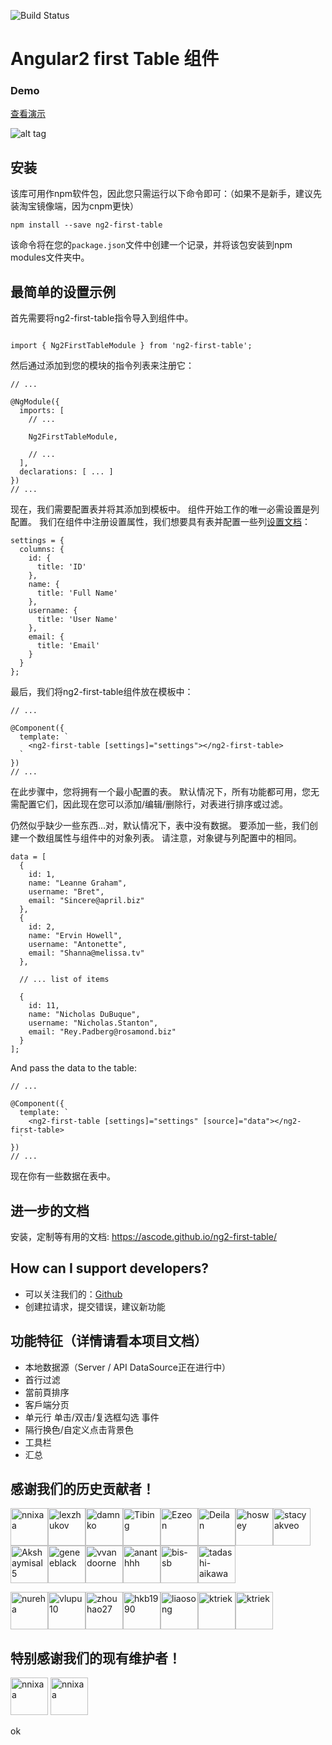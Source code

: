 ![Build Status](https://travis-ci.org/akveo/ng2-first-table.svg?branch=master)

# Angular2 first Table 组件

### Demo

<a target="_blank" href="http://192.168.2.244:4200">查看演示</a>

![alt tag](src/assets/img/demo.gif)

## 安装

该库可用作npm软件包，因此您只需运行以下命令即可：（如果不是新手，建议先装淘宝镜像端，因为cnpm更快）

```
npm install --save ng2-first-table
```

该命令将在您的`package.json`文件中创建一个记录，并将该包安装到npm modules文件夹中。

## 最简单的设置示例

首先需要将ng2-first-table指令导入到组件中。

```

import { Ng2FirstTableModule } from 'ng2-first-table';

```

然后通过添加到您的模块的指令列表来注册它：

```
// ...

@NgModule({
  imports: [
    // ...
    
    Ng2FirstTableModule,
    
    // ...
  ],
  declarations: [ ... ]
})
// ...
```

现在，我们需要配置表并将其添加到模板中。 组件开始工作的唯一必需设置是列配置。 我们在组件中注册设置属性，我们想要具有表并配置一些列[设置文档](https://ascode.github.io/ng2-first-table/#/documentation)：
    
```
settings = {
  columns: {
    id: {
      title: 'ID'
    },
    name: {
      title: 'Full Name'
    },
    username: {
      title: 'User Name'
    },
    email: {
      title: 'Email'
    }
  }
};
```

最后，我们将ng2-first-table组件放在模板中：

```
// ...

@Component({
  template: `
    <ng2-first-table [settings]="settings"></ng2-first-table>
  `
})
// ...
```
在此步骤中，您将拥有一个最小配置的表。 默认情况下，所有功能都可用，您无需配置它们，因此现在您可以添加/编辑/删除行，对表进行排序或过滤。
 
仍然似乎缺少一些东西...对，默认情况下，表中没有数据。 要添加一些，我们创建一个数组属性与组件中的对象列表。 请注意，对象键与列配置中的相同。

```
data = [
  {
    id: 1,
    name: "Leanne Graham",
    username: "Bret",
    email: "Sincere@april.biz"
  },
  {
    id: 2,
    name: "Ervin Howell",
    username: "Antonette",
    email: "Shanna@melissa.tv"
  },
  
  // ... list of items
  
  {
    id: 11,
    name: "Nicholas DuBuque",
    username: "Nicholas.Stanton",
    email: "Rey.Padberg@rosamond.biz"
  }
];
```

And pass the data to the table:

```
// ...

@Component({
  template: `
    <ng2-first-table [settings]="settings" [source]="data"></ng2-first-table>
  `
})
// ...
```

现在你有一些数据在表中。
 
## 进一步的文档
安装，定制等有用的文档: https://ascode.github.io/ng2-first-table/

## How can I support developers?

- 可以关注我们的：[Github](https://github.com/wangraoji/ng2-first-table)
- 创建拉请求，提交错误，建议新功能


## 功能特征（详情请看本项目文档）
* 本地数据源（Server / API DataSource正在进行中）
* 首行过滤
* 當前頁排序
* 客戶端分页
* 单元行 单击/双击/复选框勾选 事件
* 隔行换色/自定义点击背景色
* 工具栏
* 汇总

## 感谢我们的历史贡献者！ 
<!-- https://github.com/ascode -->
<!-- https://avatars0.githubusercontent.com/u/2718661?v=4&s=400 -->
[<img alt="nnixaa" src="https://avatars0.githubusercontent.com/u/230527?v=3&s=60" width="60">](https://github.com/nnixaa)[<img alt="lexzhukov" src="https://avatars0.githubusercontent.com/u/12192373?v=3&s=60" width="60">](https://github.com/lexzhukov)[<img alt="damnko" src="https://avatars2.githubusercontent.com/u/680205?v=3&s=60" width="60">](https://github.com/damnko)[<img alt="Tibing" src="https://avatars2.githubusercontent.com/u/17410089?v=3&s=60" width="60">](https://github.com/Tibing)[<img alt="Ezeon" src="https://avatars0.githubusercontent.com/u/21973741?v=3&s=60" width="60">](https://github.com/Ezeon)[<img alt="Deilan" src="https://avatars1.githubusercontent.com/u/4777512?v=3&s=60" width="60">](https://github.com/Deilan)[<img alt="hoswey" src="https://avatars0.githubusercontent.com/u/3689445?v=3&s=60" width="60">](https://github.com/hoswey)[<img alt="stacyakveo" src="https://avatars2.githubusercontent.com/u/27723447?v=3&s=60" width="60">](https://github.com/stacyakveo)[<img alt="Akshaymisal5" src="https://avatars3.githubusercontent.com/u/15906551?v=3&s=60" width="60">](https://github.com/Akshaymisal5)[<img alt="geneeblack" src="https://avatars0.githubusercontent.com/u/282525?v=3&s=60" width="60">](https://github.com/geneeblack)[<img alt="vvandoorne" src="https://avatars2.githubusercontent.com/u/26658175?v=3&s=60" width="60">](https://github.com/vvandoorne)[<img alt="ananthhh" src="https://avatars1.githubusercontent.com/u/3583234?v=3&s=60" width="60">](https://github.com/ananthhh)[<img alt="bis-sb" src="https://avatars1.githubusercontent.com/u/22668001?v=3&s=60" width="60">](https://github.com/bis-sb)[<img alt="tadashi-aikawa" src="https://avatars1.githubusercontent.com/u/9500018?v=3&s=60" width="60">](https://github.com/tadashi-aikawa)

[<img alt="nureha" src="https://avatars2.githubusercontent.com/u/7064537?v=3&s=60" width="60">](https://github.com/nureha)[<img alt="vlupu10" src="https://avatars1.githubusercontent.com/u/3597512?v=3&s=60" width="60">](https://github.com/vlupu10)[<img alt="zhouhao27" src="https://avatars1.githubusercontent.com/u/8099731?v=3&s=60" width="60">](https://github.com/zhouhao27)[<img alt="hkb1990" src="https://avatars1.githubusercontent.com/u/2637138?v=3&s=60" width="60">](https://github.com/hkb1990)[<img alt="liaosong" src="https://avatars0.githubusercontent.com/u/3927282?v=3&s=60" width="60">](https://github.com/liaosong)[<img alt="ktriek" src="https://avatars2.githubusercontent.com/u/4461059?v=3&s=60" width="60">](https://github.com/ktriek)[<img alt="ktriek" src="https://avatars3.githubusercontent.com/u/24467663?v=4&s=400" width="60">](https://github.com/wangraoji)

## 特别感谢我们的现有维护者！ 
[<img alt="nnixaa" src="https://avatars0.githubusercontent.com/u/2718661?v=4&s=400" width="60">](https://github.com/ascode)    [<img alt="nnixaa" src="https://avatars3.githubusercontent.com/u/24467663?v=4&s=400" width="60">](https://github.com/wangraoji)



ok